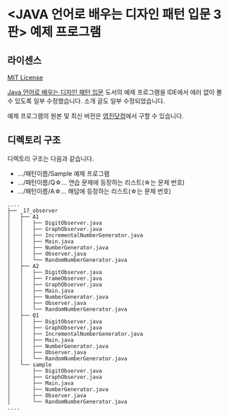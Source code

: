 # <JAVA 언어로 배우는 디자인 패턴 입문 3판> 예제 프로그램

## 라이센스
[MIT License](LICENSE.md)

[Java 언어로 배우는 디자인 패턴 입문](http://www.yes24.com/Product/Goods/115576266) 도서의 예제 프로그램을 IDE에서 에러 없이 볼 수 있도록 일부 수정했습니다.
소개 글도 일부 수정되었습니다.

예제 프로그램의 원본 및 최신 버전은 [영진닷컴](https://www.youngjin.com/reader/pds/pds.asp)에서 구할 수 있습니다.

## 디렉토리 구조

디렉토리 구조는 다음과 같습니다.

- .../패턴이름/Sample 예제 프로그램
- .../패턴이름/Q☆... 연습 문제에 등장하는 리스트(☆는 문제 번호)
- .../패턴이름/A☆... 해답에 등장하는 리스트(☆는 문제 번호)

```
....
├── _17_observer
│   ├── A1
│   │   ├── DigitObserver.java
│   │   ├── GraphObserver.java
│   │   ├── IncrementalNumberGenerator.java
│   │   ├── Main.java
│   │   ├── NumberGenerator.java
│   │   ├── Observer.java
│   │   └── RandomNumberGenerator.java
│   ├── A2
│   │   ├── DigitObserver.java
│   │   ├── FrameObserver.java
│   │   ├── GraphObserver.java
│   │   ├── Main.java
│   │   ├── NumberGenerator.java
│   │   ├── Observer.java
│   │   └── RandomNumberGenerator.java
│   ├── Q1
│   │   ├── DigitObserver.java
│   │   ├── GraphObserver.java
│   │   ├── IncrementalNumberGenerator.java
│   │   ├── Main.java
│   │   ├── NumberGenerator.java
│   │   ├── Observer.java
│   │   └── RandomNumberGenerator.java
│   └── sample
│       ├── DigitObserver.java
│       ├── GraphObserver.java
│       ├── Main.java
│       ├── NumberGenerator.java
│       ├── Observer.java
│       └── RandomNumberGenerator.java
....
```

